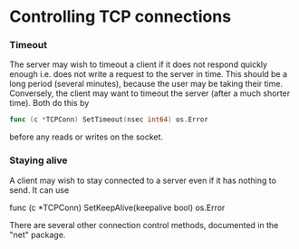# Controlling TCP connections

### Timeout

The server may wish to timeout a client if it does not respond quickly enough i.e. does not write a request to the server in time. This should be a long period (several minutes), because the user may be taking their time. Conversely, the client may want to timeout the server (after a much shorter time). 
Both do this by
```go
func (c *TCPConn) SetTimeout(nsec int64) os.Error
```

before any reads or writes on the socket.

### Staying alive

A client may wish to stay connected to a server even if it has nothing to send. It can use

func (c *TCPConn) SetKeepAlive(keepalive bool) os.Error
  

There are several other connection control methods, documented in the "net" package. 

